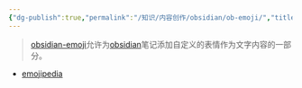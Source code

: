 ```yaml
---
{"dg-publish":true,"permalink":"/知识/内容创作/obsidian/ob-emoji/","title":"emoji","tags":["doc","obsidian"],"noteIcon":""}
---
```


> [obsidian-emoji](https://github.com/phibr0/obsidian-emoji-shortcodes)允许为[obsidian](https://obsidian.md)笔记添加自定义的表情作为文字内容的一部分。

- [emojipedia](https://emojipedia.org/)
